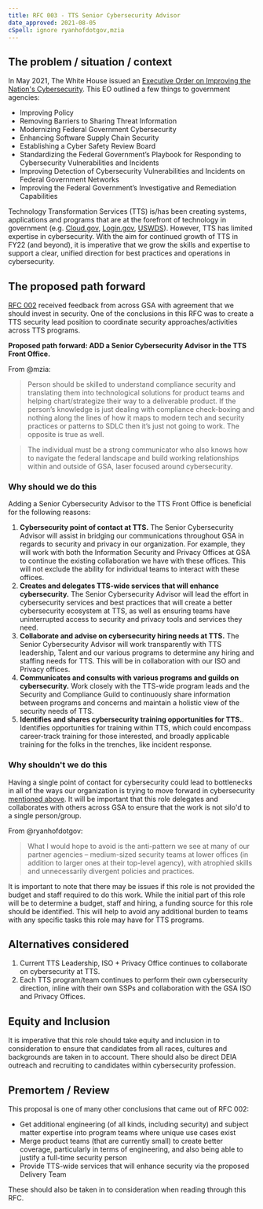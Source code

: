 ```yaml
---
title: RFC 003 - TTS Senior Cybersecurity Advisor
date_approved: 2021-08-05
cSpell: ignore ryanhofdotgov,mzia
---
```


## The problem / situation / context

In May 2021, The White House issued an
[Executive Order on Improving the Nation's Cybersecurity](https://www.whitehouse.gov/briefing-room/presidential-actions/2021/05/12/executive-order-on-improving-the-nations-cybersecurity/).
This EO outlined a few things to government agencies:

- Improving Policy
- Removing Barriers to Sharing Threat Information
- Modernizing Federal Government Cybersecurity
- Enhancing Software Supply Chain Security
- Establishing a Cyber Safety Review Board
- Standardizing the Federal Government’s Playbook for Responding to
  Cybersecurity Vulnerabilities and Incidents
- Improving Detection of Cybersecurity Vulnerabilities and Incidents on Federal
  Government Networks
- Improving the Federal Government’s Investigative and Remediation Capabilities

Technology Transformation Services (TTS) is/has been creating systems,
applications and programs that are at the forefront of technology in government
(e.g. [Cloud.gov](https://cloud.gov), [Login.gov](https://login.gov),
[USWDS](https://designsystem.digital.gov/)). However, TTS has limited expertise
in cybersecurity. With the aim for continued growth of TTS in FY22 (and beyond),
it is imperative that we grow the skills and expertise to support a clear,
unified direction for best practices and operations in cybersecurity.

## The proposed path forward

[RFC 002](https://docs.google.com/document/d/1RedCM0NgQ3D5NmVZXqLZv5HTvNTb05SCqROkqJLd18s/edit)
received feedback from across GSA with agreement that we should invest in
security. One of the conclusions in this RFC was to create a TTS security lead
position to coordinate security approaches/activities across TTS programs.

**Proposed path forward: ADD a Senior Cybersecurity Advisor in the TTS Front
Office.**

From @mzia:

> Person should be skilled to understand compliance security and translating
> them into technological solutions for product teams and helping
> chart/strategize their way to a deliverable product. If the person’s knowledge
> is just dealing with compliance check-boxing and nothing along the lines of
> how it maps to modern tech and security practices or patterns to SDLC then
> it’s just not going to work. The opposite is true as well.

> The individual must be a strong communicator who also knows how to navigate
> the federal landscape and build working relationships within and outside of
> GSA, laser focused around cybersecurity.

### Why should we do this

Adding a Senior Cybersecurity Advisor to the TTS Front Office is beneficial for
the following reasons:

1. **Cybersecurity point of contact at TTS.** The Senior Cybersecurity Advisor
   will assist in bridging our communications throughout GSA in regards to
   security and privacy in our organization. For example, they will work with
   both the Information Security and Privacy Offices at GSA to continue the
   existing collaboration we have with these offices. This will not exclude the
   ability for individual teams to interact with these offices.
1. **Creates and delegates TTS-wide services that will enhance cybersecurity.**
   The Senior Cybersecurity Advisor will lead the effort in cybersecurity
   services and best practices that will create a better cybersecurity ecosystem
   at TTS, as well as ensuring teams have uninterrupted access to security and
   privacy tools and services they need.
1. **Collaborate and advise on cybersecurity hiring needs at TTS.** The Senior
   Cybersecurity Advisor will work transparently with TTS leadership, Talent and
   our various programs to determine any hiring and staffing needs for TTS. This
   will be in collaboration with our ISO and Privacy offices.
1. **Communicates and consults with various programs and guilds on
   cybersecurity.** Work closely with the TTS-wide program leads and the
   Security and Compliance Guild to continuously share information between
   programs and concerns and maintain a holistic view of the security needs of
   TTS.
1. **Identifies and shares cybersecurity training opportunities for TTS.**.
   Identifies opportunities for training within TTS, which could encompass
   career-track training for those interested, and broadly applicable training
   for the folks in the trenches, like incident response.

### Why shouldn't we do this

Having a single point of contact for cybersecurity could lead to bottlenecks in
all of the ways our organization is trying to move forward in cybersecurity
[mentioned above](#why-should-we-do-this). It will be important that this role
delegates and collaborates with others across GSA to ensure that the work is not
silo'd to a single person/group.

From @ryanhofdotgov:

> What I would hope to avoid is the anti-pattern we see at many of our partner
> agencies – medium-sized security teams at lower offices (in addition to larger
> ones at their top-level agency), with atrophied skills and unnecessarily
> divergent policies and practices.

It is important to note that there may be issues if this role is not provided
the budget and staff required to do this work. While the initial part of this
role will be to determine a budget, staff and hiring, a funding source for this
role should be identified. This will help to avoid any additional burden to
teams with any specific tasks this role may have for TTS programs.

## Alternatives considered

1. Current TTS Leadership, ISO + Privacy Office continues to collaborate on
   cybersecurity at TTS.
1. Each TTS program/team continues to perform their own cybersecurity direction,
   inline with their own SSPs and collaboration with the GSA ISO and Privacy
   Offices.

## Equity and Inclusion

It is imperative that this role should take equity and inclusion in to
consideration to ensure that candidates from all races, cultures and backgrounds
are taken in to account. There should also be direct DEIA outreach and
recruiting to candidates within cybersecurity profession.

## Premortem / Review

This proposal is one of many other conclusions that came out of RFC 002:

- Get additional engineering (of all kinds, including security) and subject
  matter expertise into program teams where unique use cases exist
- Merge product teams (that are currently small) to create better coverage,
  particularly in terms of engineering, and also being able to justify a
  full-time security person
- Provide TTS-wide services that will enhance security via the proposed Delivery
  Team

These should also be taken in to consideration when reading through this RFC.
